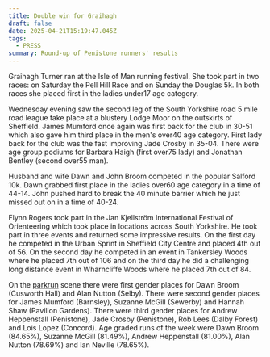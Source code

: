 ```yaml
---
title: Double win for Graihagh
draft: false
date: 2025-04-21T15:19:47.045Z
tags:
  - PRESS
summary: Round-up of Penistone runners' results
---
```

Graihagh Turner ran at the Isle of Man running festival.  She took part in two races: on Saturday the Pell Hill Race and on Sunday the Douglas 5k.  In both races she placed first in the ladies under17 age category.

Wednesday evening saw the second leg of the South Yorkshire road 5 mile road league take place at a blustery Lodge Moor on the outskirts of Sheffield.  James Mumford once again was first back for the club in 30-51 which also gave him third place in the men's over40 age category.  First lady back for the club was the fast improving Jade Crosby in 35-04.  There were age group podiums for Barbara Haigh (first over75 lady) and  Jonathan Bentley (second over55 man).

Husband and wife Dawn and John Broom competed in the popular Salford 10k.  Dawn grabbed first place in the ladies over60 age category in a time of 44-14.  John pushed hard to break the 40 minute barrier which he just missed out on in a time of 40-24.

Flynn Rogers took part in the Jan Kjellström International Festival of Orienteering which took place in locations across South Yorkshire.  He took part in three events and returned some impressive results.  On the first day he competed in the Urban Sprint in Sheffield City Centre and placed 4th out of 56.  On the second day he competed in an event in Tankersley Woods where he placed 7th out of 106 and on the third day he did a challenging long distance event in Wharncliffe Woods where he placed 7th out of 84.

On the [parkrun](https://results.pfrac.co.uk/parkrun-2025/2025-04-19) scene there were first gender places for Dawn Broom (Cusworth Hall) and Alan Nutton (Selby).  There were second gender places for James Mumford (Barnsley), Suzanne McGill (Sewerby) and Hannah Shaw (Pavilion Gardens). There were third gender places for Andrew Heppenstall (Penistone), Jade Crosby (Penistone), Rob Lees (Dalby Forest) and Lois Lopez (Concord).  Age graded runs of the week were Dawn Broom (84.65%), Suzanne McGill (81.49%), Andrew Heppenstall (81.00%), Alan Nutton (78.69%) and Ian Neville (78.65%).